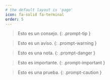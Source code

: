 ```yaml
---
# the default layout is 'page'
icon: fa-solid fa-terminal
order: 5
---
```


> Esto es un consejo.
{: .prompt-tip }

> Esto es un aviso.
{: .prompt-warning }

> Esto es una nota.
{: .prompt-danger }

> Esto es importante.
{: .prompt-important }

> Esto es una prueba.
{: .prompt-caution }


